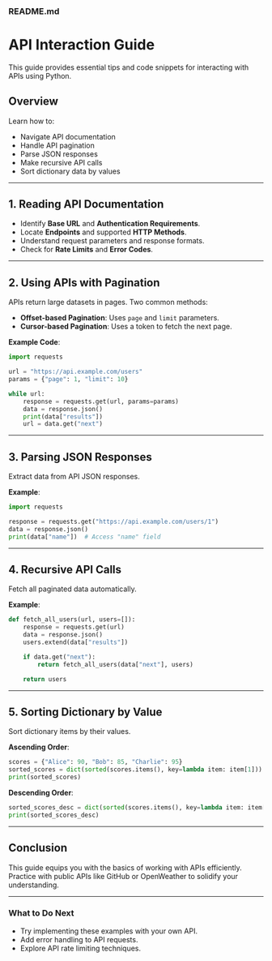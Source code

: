 ### README.md

# API Interaction Guide

This guide provides essential tips and code snippets for interacting with APIs using Python.

## Overview
Learn how to:  
- Navigate API documentation  
- Handle API pagination  
- Parse JSON responses  
- Make recursive API calls  
- Sort dictionary data by values  

---

## 1. Reading API Documentation
- Identify **Base URL** and **Authentication Requirements**.  
- Locate **Endpoints** and supported **HTTP Methods**.  
- Understand request parameters and response formats.  
- Check for **Rate Limits** and **Error Codes**.

---

## 2. Using APIs with Pagination
APIs return large datasets in pages. Two common methods:  
- **Offset-based Pagination**: Uses `page` and `limit` parameters.  
- **Cursor-based Pagination**: Uses a token to fetch the next page.  

**Example Code**:
```python
import requests

url = "https://api.example.com/users"
params = {"page": 1, "limit": 10}

while url:
    response = requests.get(url, params=params)
    data = response.json()
    print(data["results"])
    url = data.get("next")
```

---

## 3. Parsing JSON Responses
Extract data from API JSON responses.

**Example**:
```python
import requests

response = requests.get("https://api.example.com/users/1")
data = response.json()
print(data["name"])  # Access "name" field
```

---

## 4. Recursive API Calls
Fetch all paginated data automatically.

**Example**:
```python
def fetch_all_users(url, users=[]):
    response = requests.get(url)
    data = response.json()
    users.extend(data["results"])

    if data.get("next"):
        return fetch_all_users(data["next"], users)

    return users
```

---

## 5. Sorting Dictionary by Value
Sort dictionary items by their values.

**Ascending Order**:
```python
scores = {"Alice": 90, "Bob": 85, "Charlie": 95}
sorted_scores = dict(sorted(scores.items(), key=lambda item: item[1]))
print(sorted_scores)
```

**Descending Order**:
```python
sorted_scores_desc = dict(sorted(scores.items(), key=lambda item: item[1], reverse=True))
print(sorted_scores_desc)
```

---

## Conclusion
This guide equips you with the basics of working with APIs efficiently. Practice with public APIs like GitHub or OpenWeather to solidify your understanding.

---

### What to Do Next
- Try implementing these examples with your own API.
- Add error handling to API requests.
- Explore API rate limiting techniques.
